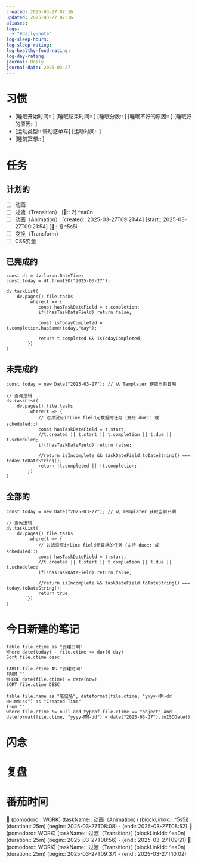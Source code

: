 ```yaml
---
created: 2025-03-27 07:16
updated: 2025-03-27 07:16
aliases: 
tags:
  - "#daily-note"
log-sleep-hours: 
log-sleep-rating: 
log-healthy-food-rating: 
log-day-rating: 
journal: Daily
journal-date: 2025-03-27
---
```

# 习惯
- [睡眠开始时间:: ] [睡眠结束时间:: ] [睡眠分数:: ] [睡眠不好的原因:: ] [睡眠好的原因:: ]
- [运动类型:: 骑动感单车] [运动时间:: ]
- [睡前冥想:: ]


# 任务
## 计划的
- [ ] 动画
- [ ] 过渡（Transition） [🍅:: 2] ^ea0n
- [ ] 动画（Animation） [created:: 2025-03-27T09:21:44] [start:: 2025-03-27T09:21:54]  [🍅:: 1] ^5s5i
- [ ] 变换（Transform）
- [ ] CSS变量

## 已完成的
```dataviewjs
const dt = dv.luxon.DateTime;
const today = dt.fromISO("2025-03-27");

dv.taskList(
    dv.pages().file.tasks
        .where(t => {
            const hasTaskDateField = t.completion;
            if(!hasTaskDateField) return false;
            
            const isTodayCompleted = t.completion.hasSame(today,"day");
            
            return t.completed && isTodayCompleted;
        })
)
```


## 未完成的

```dataviewjs
const today = new Date("2025-03-27"); // 从 Templater 获取当前日期

// 查询逻辑
dv.taskList(
    dv.pages().file.tasks
        .where(t => {
	        // 过滤没有inline field元数据的任务（支持 due:: 或 scheduled::）
            const hasTaskDateField = t.start;
            //t.created || t.start || t.completion || t.due || t.scheduled;
            if(!hasTaskDateField) return false;
            
            //return isIncomplete && taskDateField.toDateString() === today.toDateString();
            return !t.completed || !t.completion;
        })
)
```

## 全部的
```dataviewjs
const today = new Date("2025-03-27"); // 从 Templater 获取当前日期

// 查询逻辑
dv.taskList(
    dv.pages().file.tasks
        .where(t => {
	        // 过滤没有inline field元数据的任务（支持 due:: 或 scheduled::）
            const hasTaskDateField = t.start;
            //t.created || t.start || t.completion || t.due || t.scheduled;
            if(!hasTaskDateField) return false;
            
            //return isIncomplete && taskDateField.toDateString() === today.toDateString();
            return true;
        })
)
```

# 今日新建的笔记
```dataview
Table file.ctime as "创建日期"
Where date(today) - file.ctime <= dur(0 day)
Sort file.ctime desc
```

```dataview
TABLE file.ctime AS "创建时间"
FROM ""
WHERE date(file.ctime) = date(now)
SORT file.ctime DESC
```

```dataview
table file.name as "笔记名", dateformat(file.ctime, "yyyy-MM-dd HH:mm:ss") as "Created Time"
from ""
where file.ctime != null and typeof file.ctime == "object" and dateformat(file.ctime, "yyyy-MM-dd") = date("2025-03-27").toISODate()
```

# 闪念



# 复盘


# 番茄时间



🍅 (pomodoro:: WORK) (taskName:: 动画（Animation）) (blockLinkId::  ^5s5i) (duration:: 25m) (begin:: 2025-03-27T08:08) - (end:: 2025-03-27T08:52)
🍅 (pomodoro:: WORK) (taskName:: 过渡（Transition）) (blockLinkId::  ^ea0n) (duration:: 25m) (begin:: 2025-03-27T08:56) - (end:: 2025-03-27T09:21)
🍅 (pomodoro:: WORK) (taskName:: 过渡（Transition）) (blockLinkId::  ^ea0n) (duration:: 25m) (begin:: 2025-03-27T09:37) - (end:: 2025-03-27T10:02)
